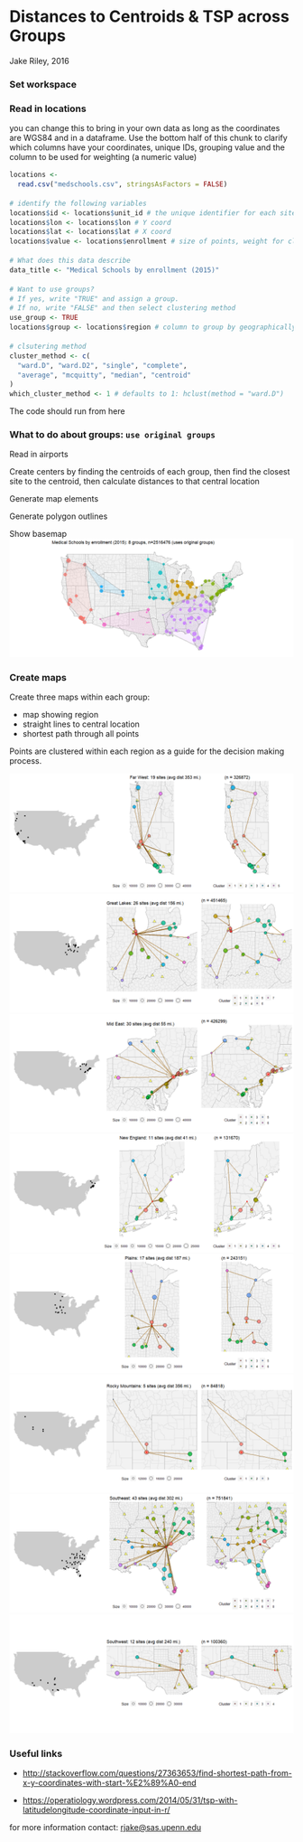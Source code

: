 Distances to Centroids & TSP across Groups
================
Jake Riley, 2016

### Set workspace

### Read in locations

you can change this to bring in your own data as long as the coordinates are WGS84 and in a dataframe. Use the bottom half of this chunk to clarify which columns have your coordinates, unique IDs, grouping value and the column to be used for weighting (a numeric value)

``` r
locations <-
  read.csv("medschools.csv", stringsAsFactors = FALSE)

# identify the following variables
locations$id <- locations$unit_id # the unique identifier for each site
locations$lon <- locations$lon # Y coord
locations$lat <- locations$lat # X coord
locations$value <- locations$enrollment # size of points, weight for clustering

# What does this data describe
data_title <- "Medical Schools by enrollment (2015)"

# Want to use groups?
# If yes, write "TRUE" and assign a group.
# If no, write "FALSE" and then select clustering method
use_group <- TRUE
locations$group <- locations$region # column to group by geographically

# clsutering method
cluster_method <- c(
  "ward.D", "ward.D2", "single", "complete",
  "average", "mcquitty", "median", "centroid"
)
which_cluster_method <- 1 # defaults to 1: hclust(method = "ward.D")
```

The code should run from here

### What to do about groups: `use original groups`

Read in airports

Create centers by finding the centroids of each group, then find the closest site to the centroid, then calculate distances to that central location

Generate map elements

Generate polygon outlines

Show basemap ![](distance_to_centroids_tsp_files/figure-markdown_github/unnamed-chunk-8-1.png)

### Create maps

Create three maps within each group:

-   map showing region
-   straight lines to central location
-   shortest path through all points

Points are clustered within each region as a guide for the decision making process.

![](distance_to_centroids_tsp_files/figure-markdown_github/unnamed-chunk-9-1.png)![](distance_to_centroids_tsp_files/figure-markdown_github/unnamed-chunk-9-2.png)![](distance_to_centroids_tsp_files/figure-markdown_github/unnamed-chunk-9-3.png)![](distance_to_centroids_tsp_files/figure-markdown_github/unnamed-chunk-9-4.png)![](distance_to_centroids_tsp_files/figure-markdown_github/unnamed-chunk-9-5.png)![](distance_to_centroids_tsp_files/figure-markdown_github/unnamed-chunk-9-6.png)![](distance_to_centroids_tsp_files/figure-markdown_github/unnamed-chunk-9-7.png)![](distance_to_centroids_tsp_files/figure-markdown_github/unnamed-chunk-9-8.png)

### Useful links

-   <http://stackoverflow.com/questions/27363653/find-shortest-path-from-x-y-coordinates-with-start-%E2%89%A0-end>

-   <https://operatiology.wordpress.com/2014/05/31/tsp-with-latitudelongitude-coordinate-input-in-r/>

for more information contact: <rjake@sas.upenn.edu>
